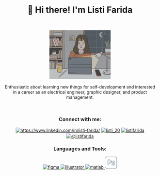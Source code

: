 <h1 align="center">👋 Hi there! I'm Listi Farida</h1>
<br>
 <p align="center">
        <img src="/aset/asetv1.gif" alt="gambar gift" width="40%">
 </p>
 <p align="center"> Enthusiastic about learning new things for self-development and interested in a career as an electrical engineer, graphic designer, and product management.
 </p>
<br>
<h3 align="center">Connect with me:</h3>
<p align="center">
<a href="https://linkedin.com/in/https://www.linkedin.com/in/listi-farida/" target="blank"><img align="center" src="https://raw.githubusercontent.com/rahuldkjain/github-profile-readme-generator/master/src/images/icons/Social/linked-in-alt.svg" alt="https://www.linkedin.com/in/listi-farida/" height="30" width="40" /></a>
<a href="https://dribbble.com/listi_20" target="blank"><img align="center" src="https://raw.githubusercontent.com/rahuldkjain/github-profile-readme-generator/master/src/images/icons/Social/dribbble.svg" alt="listi_20" height="30" width="40" /></a>
<a href="https://www.behance.net/listifarida" target="blank"><img align="center" src="https://raw.githubusercontent.com/rahuldkjain/github-profile-readme-generator/master/src/images/icons/Social/behance.svg" alt="listifarida" height="30" width="40" /></a>
<a href="https://medium.com/@listifarida" target="blank"><img align="center" src="https://raw.githubusercontent.com/rahuldkjain/github-profile-readme-generator/master/src/images/icons/Social/medium.svg" alt="@listifarida" height="30" width="40" /></a>
</p>

<h3 align="center">Languages and Tools:</h3>
<p align="center"> <a href="https://www.figma.com/" target="_blank" rel="noreferrer"> <img src="https://www.vectorlogo.zone/logos/figma/figma-icon.svg" alt="figma" width="40" height="40"/> </a> <a href="https://www.adobe.com/in/products/illustrator.html" target="_blank" rel="noreferrer"> <img src="https://www.vectorlogo.zone/logos/adobe_illustrator/adobe_illustrator-icon.svg" alt="illustrator" width="40" height="40"/> </a> <a href="https://www.mathworks.com/" target="_blank" rel="noreferrer"> <img src="https://upload.wikimedia.org/wikipedia/commons/2/21/Matlab_Logo.png" alt="matlab" width="40" height="40"/> </a> <a href="https://www.photoshop.com/en" target="_blank" rel="noreferrer"> <img src="https://raw.githubusercontent.com/devicons/devicon/master/icons/photoshop/photoshop-line.svg" alt="photoshop" width="40" height="40"/> </a> </p>

